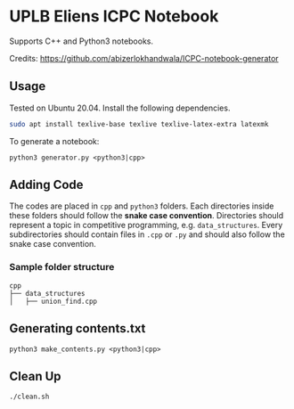 # UPLB Eliens ICPC Notebook
Supports C++ and Python3 notebooks.

Credits: https://github.com/abizerlokhandwala/ICPC-notebook-generator

## Usage
Tested on Ubuntu 20.04. Install the following dependencies.
```bash
sudo apt install texlive-base texlive texlive-latex-extra latexmk
```

To generate a notebook:

```
python3 generator.py <python3|cpp>
```

## Adding Code
The codes are placed in `cpp` and `python3` folders. Each directories inside these folders should follow the **snake case convention**. Directories should represent a topic in competitive programming, e.g. `data_structures`. Every subdirectories should contain files in `.cpp` or `.py` and should also follow the snake case convention.

### Sample folder structure
```
cpp
├── data_structures
│   ├── union_find.cpp
```

## Generating contents.txt
```
python3 make_contents.py <python3|cpp>
```

##  Clean Up
```
./clean.sh
```
